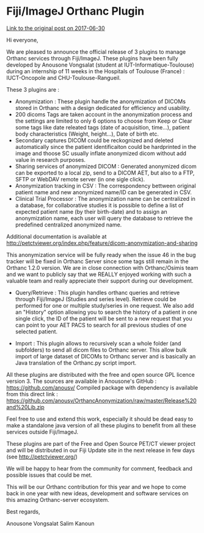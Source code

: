 Fiji/ImageJ Orthanc Plugin
==========================

[Link to the original post on 2017-06-30](https://groups.google.com/d/msg/orthanc-users/zX5BgdqhISo/a69FSFYqAwAJ)


Hi everyone,

We are pleased to announce the official release of 3 plugins to manage Orthanc services through Fiji/ImageJ. These plugins have been fully developed by Anousone Vongsalat (student at IUT-Informatique-Toulouse) during an internship of 11 weeks in the Hospitals of Toulouse (France) : IUCT-Oncopole and CHU-Toulouse-Rangueil.

These 3 plugins are :

 * Anonymization : These plugin handle the anonymization of DICOMs stored in Orthanc with a design dedicated for efficiency and usability.
 * 200 dicoms Tags are taken account in the anonymization process and the settings are limited to only 6 options to choose from Keep or Clear some tags like date releated tags (date of acquisition, time...), patient body characteristics (Weight, height...), Date of birth etc.
 * Secondary captures DICOM could be reckognized and deleted automatically since the patient identificaiton could be hardprinted in the image and thoose SC usually inflate anonymized dicom without add value in research purposes.
 * Sharing services of anonymized DICOM : Generated anonymized dicom can be exported to a local zip, send to a DICOM AET, but also to a FTP, SFTP or WebDAV remote server (in one sigle click).
 * Anonymization tracking in CSV : The correspondency bettween original patient name and new anonymized name/ID can be generated in CSV.
 * Clinical Trial Processor : The anonymization name can be centralized in a database, for collaborative studies it is possible to define a list of expected patient name (by their birth-date) and to assign an anonymization name, each user will query the database to retrieve the predefined centralized anonymized name.

Additional documentation is available at http://petctviewer.org/index.php/feature/dicom-anonymization-and-sharing

This anonymization service will be fully ready when the issue 46 in the bug tracker will be fixed in Orthanc Server since some tags still remain in the Orthanc 1.2.0 version. We are in close connection with Orthanc/Osimis team and we want to publicly say that we REALLY enjoyed working with such a valuable team and really appreciate their support during our development.

 * Query/Retrieve : This plugin handles orthanc queries and retrieve through Fiji/ImageJ (Studies and series level).
Retrieve could be performed for one or multiple study/series in one request.
We also add an "History" option allowing you to search the history of a patient in one single click, the ID of the patient will be sent to a new request that you can point to your AET PACS to search for all previous studies 
of one selected patient.

 * Import : This plugin allows to recursively scan a whole folder (and subfolders) to send all dicom files to Orthanc server. This allow bulk import of large dataset of DICOMs to Orthanc server and is basically an Java translation of the Orthanc.py script import.

All these plugins are distributed with the free and open source GPL licence version 3.
The sources are available in Anousone's GitHub : https://github.com/anousv/
Compiled package with dependency is available from this direct link : https://github.com/anousv/OrthancAnonymization/raw/master/Release%20and%20Lib.zip


Feel free to use and extend this work, especially it should be dead easy to make a standalone java version of all these plugins to benefit from all these services outside Fiji/ImageJ.


These plugins are part of the Free and Open Source PET/CT viewer project and will be distributed in our Fiji Update site in the next release in few days (see http://petctviewer.org/)


We will be happy to hear from the community for comment, feedback and possible issues that could be met.


This will be our Orthanc contribution for this year and we hope to come back in one year with new ideas, development and software services on this amazing Orthanc-server ecosystem.


Best regards,

Anousone Vongsalat
Salim Kanoun
